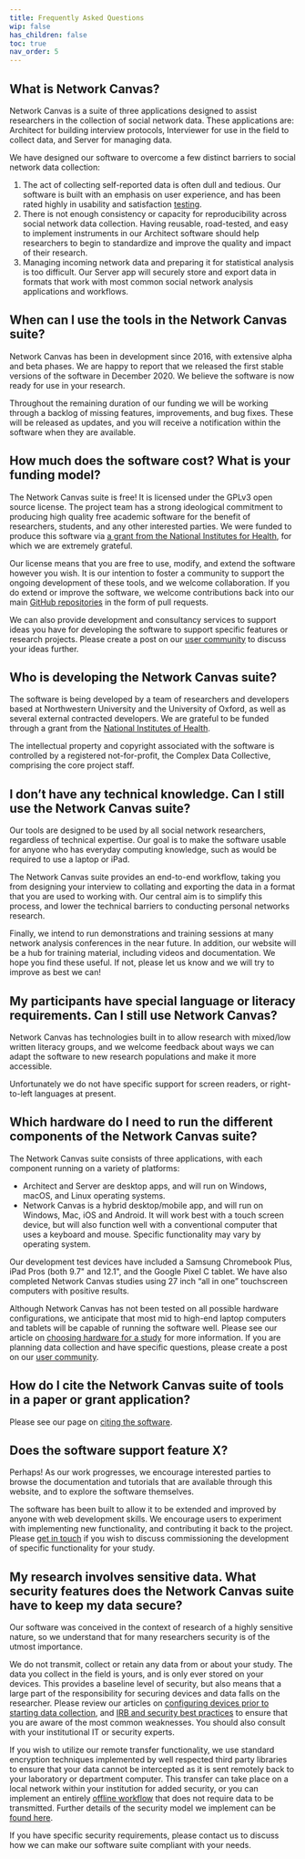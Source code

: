 ```yaml
---
title: Frequently Asked Questions
wip: false
has_children: false
toc: true
nav_order: 5
---
```

## What is Network Canvas?

Network Canvas is a suite of three applications designed to assist researchers in the collection of social network data. These applications are: Architect for building interview protocols, Interviewer for use in the field to collect data, and Server for managing data.

We have designed our software to overcome a few distinct barriers to social network data collection:

1. The act of collecting self-reported data is often dull and tedious. Our software is built with an emphasis on user experience, and has been rated highly in usability and satisfaction [testing](http://dl.acm.org/citation.cfm?id=2858368).
2. There is not enough consistency or capacity for reproducibility across social network data collection. Having reusable, road-tested, and easy to implement instruments in our Architect software should help researchers to begin to standardize and improve the quality and impact of their research.
3. Managing incoming network data and preparing it for statistical analysis is too difficult. Our Server app will securely store and export data in formats that work with most common social network analysis applications and workflows.

## When can I use the tools in the Network Canvas suite?

Network Canvas has been in development since 2016, with extensive alpha and beta phases. We are happy to report that we released the first stable versions of the software in December 2020. We believe the software is now ready for use in your research.

Throughout the remaining duration of our funding we will be working through a backlog of missing features, improvements, and bug fixes. These will be released as updates, and you will receive a notification within the software when they are available.

## How much does the software cost? What is your funding model?

The Network Canvas suite is free! It is licensed under the GPLv3 open source license. The project team has a strong ideological commitment to producing high quality free academic software for the benefit of researchers, students, and any other interested parties. We were funded to produce this software via [a grant from the National Institutes for Health](https://projectreporter.nih.gov/project_info_description.cfm?aid=9306043&icde=35540823&ddparam=&ddvalue=&ddsub=&cr=1&csb=default&cs=ASC&pball=), for which we are extremely grateful.

Our license means that you are free to use, modify, and extend the software however you wish. It is our intention to foster a community to support the ongoing development of these tools, and we welcome collaboration. If you do extend or improve the software, we welcome contributions back into our main [GitHub repositories](https://github.com/complexdatacollective) in the form of pull requests.

We can also provide development and consultancy services to support ideas you have for developing the software to support specific features or research projects. Please create a post on our [user community](https://community.networkcanvas.com) to discuss your ideas further.

## Who is developing the Network Canvas suite?

The software is being developed by a team of researchers and developers based at Northwestern University and the University of Oxford, as well as several external contracted developers. We are grateful to be funded through a grant from the [National Institutes of Health](https://projectreporter.nih.gov/project_info_description.cfm?aid=9306043&icde=35540823&ddparam=&ddvalue=&ddsub=&cr=1&csb=default&cs=ASC&pball=).

The intellectual property and copyright associated with the software is controlled by a registered not-for-profit, the Complex Data Collective, comprising the core project staff.

## I don’t have any technical knowledge. Can I still use the Network Canvas suite?

Our tools are designed to be used by all social network researchers, regardless of technical expertise. Our goal is to make the software usable for anyone who has everyday computing knowledge, such as would be required to use a laptop or iPad.

The Network Canvas suite provides an end-to-end workflow, taking you from designing your interview to collating and exporting the data in a format that you are used to working with. Our central aim is to simplify this process, and lower the technical barriers to conducting personal networks research. 

Finally, we intend to run demonstrations and training sessions at many network analysis conferences in the near future. In addition, our website will be a hub for training material, including videos and documentation. We hope you find these useful. If not, please let us know and we will try to improve as best we can!

## My participants have special language or literacy requirements. Can I still use Network Canvas?

Network Canvas has technologies built in to allow research with mixed/low written literacy groups, and we welcome feedback about ways we can adapt the software to new research populations and make it more accessible.

Unfortunately we do not have specific support for screen readers, or right-to-left languages at present. 

## Which hardware do I need to run the different components of the Network Canvas suite?

The Network Canvas suite consists of three applications, with each component running on a variety of platforms:

* Architect and Server are desktop apps, and will run on Windows, macOS, and Linux operating systems.
* Network Canvas is a hybrid desktop/mobile app, and will run on Windows, Mac, iOS and Android. It will work best with a touch screen device, but will also function well with a conventional computer that uses a keyboard and mouse. Specific functionality may vary by operating system.

Our development test devices have included a Samsung Chromebook Plus, iPad Pros (both 9.7" and 12.1", and the Google Pixel C tablet. We have also completed Network Canvas studies using 27 inch “all in one” touchscreen computers with positive results. 

Although Network Canvas has not been tested on all possible hardware configurations, we anticipate that most mid to high-end laptop computers and tablets will be capable of running the software well. Please see our article on [choosing hardware for a study](_how-to/choosing-hardware.md) for more information. If you are planning data collection and have specific questions, please create a post on our [user community](https://community.networkcanvas.com).

## How do I cite the Network Canvas suite of tools in a paper or grant application?

Please see our page on [citing the software](./citing-the-software.md). 

## Does the software support feature X?

Perhaps! As our work progresses, we encourage interested parties to browse the documentation and tutorials that are available through this website, and to explore the software themselves.

The software has been built to allow it to be extended and improved by anyone with web development skills. We encourage users to experiment with implementing new functionality, and contributing it back to the project. Please [get in touch](mailto:info@networkcanvas.com) if you wish to discuss commissioning the development of specific functionality for your study.

## My research involves sensitive data. What security features does the Network Canvas suite have to keep my data secure?

Our software was conceived in the context of research of a highly sensitive nature, so we understand that for many researchers security is of the utmost importance.

We do not transmit, collect or retain any data from or about your study. The data you collect in the field is yours, and is only ever stored on your devices. This provides a baseline level of security, but also means that a large part of the responsibility for securing devices and data falls on the researcher. Please review our articles on [configuring devices prior to starting data collection](_how-to/configuring-devices.md), and [IRB and security best practices](_reference/irb-best-practices.md) to ensure that you are aware of the most common weaknesses. You should also consult with your institutional IT or security experts.

If you wish to utilize our remote transfer functionality, we use standard encryption techniques implemented by well respected third party libraries to ensure that your data cannot be intercepted as it is sent remotely back to your laboratory or department computer. This transfer can take place on a local network within your institution for added security, or you can implement an entirely [offline workflow](_tutorials/offline-data-management-workflow.md) that does not require data to be transmitted. Further details of the security model we implement can be [found here](_reference/security-model.md).

If you have specific security requirements, please contact us to discuss how we can make our software suite compliant with your needs.

